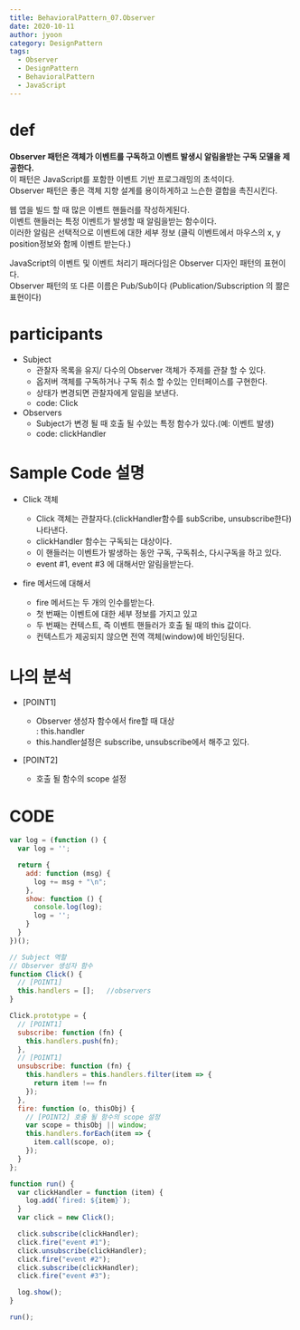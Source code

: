 ```yaml
---
title: BehavioralPattern_07.Observer
date: 2020-10-11
author: jyoon
category: DesignPattern
tags:
  - Observer
  - DesignPattern
  - BehavioralPattern
  - JavaScript
---
```


# def
**Observer 패턴은 객체가 이벤트를 구독하고 이벤트 발생시 알림을받는 구독 모델을 제공한다.**  
이 패턴은 JavaScript를 포함한 이벤트 기반 프로그래밍의 초석이다.   
Observer 패턴은 좋은 객체 지향 설계를 용이하게하고 느슨한 결합을 촉진시킨다.  

웹 앱을 빌드 할 때 많은 이벤트 핸들러를 작성하게된다.  
이벤트 핸들러는 특정 이벤트가 발생할 때 알림을받는 함수이다.  
이러한 알림은 선택적으로 이벤트에 대한 세부 정보 (클릭 이벤트에서 마우스의 x, y position정보와 함께 이벤트 받는다.)  

JavaScript의 이벤트 및 이벤트 처리기 패러다임은 Observer 디자인 패턴의 표현이다.   
Observer 패턴의 또 다른 이름은  Pub/Sub이다 (Publication/Subscription 의 짦은 표현이다)  

# participants
  * Subject
    - 관찰자 목록을 유지/ 다수의 Observer 객체가 주제를 관찰 할 수 있다.
    - 옵저버 객체를 구독하거나 구독 취소 할 수있는 인터페이스를 구현한다.
    - 상태가 변경되면 관찰자에게 알림을 보낸다.
    - code: Click
  * Observers
    - Subject가 변경 될 때 호출 될 수있는 특정 함수가 있다.(예: 이벤트 발생)
    - code: clickHandler
  
# Sample Code 설명
  * Click 객체
    - Click 객체는 관찰자다.(clickHandler함수를 subScribe, unsubscribe한다)나타낸다. 
    - clickHandler 함수는 구독되는 대상이다. 
    - 이 핸들러는 이벤트가 발생하는 동안 구독, 구독취소, 다시구독을 하고 있다.
    - event #1, event #3 에 대해서만 알림을받는다.

  * fire 메서드에 대해서 
    - fire 메서드는 두 개의 인수를받는다. 
    - 첫 번째는 이벤트에 대한 세부 정보를 가지고 있고 
    - 두 번째는 컨텍스트, 즉 이벤트 핸들러가 호출 될 때의 this 값이다. 
    - 컨텍스트가 제공되지 않으면 전역 객체(window)에 바인딩된다.

# 나의 분석 
  * [POINT1]
    * Observer 생성자 함수에서 fire할 때 대상   
      : this.handler
    * this.handler설정은 subscribe, unsubscribe에서 해주고 있다.

  * [POINT2]
    * 호출 될 함수의 scope 설정
   
# CODE
```js
var log = (function () {
  var log = '';

  return {
    add: function (msg) {
      log += msg + "\n";
    },
    show: function () {
      console.log(log);
      log = '';
    }
  }
})();

// Subject 역할
// Observer 생성자 함수 
function Click() {
  // [POINT1]
  this.handlers = [];   //observers
}

Click.prototype = {
  // [POINT1]
  subscribe: function (fn) {
    this.handlers.push(fn);
  },
  // [POINT1]
  unsubscribe: function (fn) {
    this.handlers = this.handlers.filter(item => {
      return item !== fn
    });
  },
  fire: function (o, thisObj) {
    // [POINT2] 호출 될 함수의 scope 설정
    var scope = thisObj || window;
    this.handlers.forEach(item => {
      item.call(scope, o);
    });
  }
};

function run() {
  var clickHandler = function (item) {
    log.add(`fired: ${item}`);
  }
  var click = new Click();

  click.subscribe(clickHandler);
  click.fire("event #1");
  click.unsubscribe(clickHandler);
  click.fire("event #2");
  click.subscribe(clickHandler);
  click.fire("event #3");

  log.show();
}

run();
```
